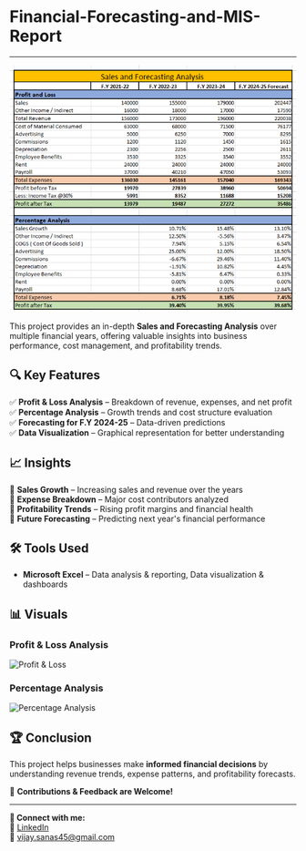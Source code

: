 # Financial-Forecasting-and-MIS-Report
---
![Mis Report](Mis-Report.png)  

This project provides an in-depth **Sales and Forecasting Analysis** over multiple financial years, offering valuable insights into business performance, cost management, and profitability trends.  

## 🔍 Key Features  
✅ **Profit & Loss Analysis** – Breakdown of revenue, expenses, and net profit  
✅ **Percentage Analysis** – Growth trends and cost structure evaluation  
✅ **Forecasting for F.Y 2024-25** – Data-driven predictions  
✅ **Data Visualization** – Graphical representation for better understanding  

## 📈 Insights  
📌 **Sales Growth** – Increasing sales and revenue over the years  
📌 **Expense Breakdown** – Major cost contributors analyzed  
📌 **Profitability Trends** – Rising profit margins and financial health  
📌 **Future Forecasting** – Predicting next year's financial performance  

## 🛠️ Tools Used  
- **Microsoft Excel** – Data analysis & reporting, Data visualization & dashboards  

## 📊 Visuals  
### Profit & Loss Analysis  
![Profit & Loss](path/to/your/image.png)  

### Percentage Analysis  
![Percentage Analysis](path/to/your/image.png)  

## 🏆 Conclusion  
This project helps businesses make **informed financial decisions** by understanding revenue trends, expense patterns, and profitability forecasts.  

📢 **Contributions & Feedback are Welcome!**  

---
**📩 Connect with me:**  
🔗 [LinkedIn](https://www.linkedin.com/in/vijay-sanas-2056b3253/)  
📧 vijay.sanas45@gmail.com 

